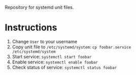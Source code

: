 Repository for systemd unit files.

# Instructions

1. Change `User` to your username
2. Copy unit file to `/etc/systemd/system`: `cp foobar.service /etc/systemd/system`
3. Start service: `systemctl start foobar`
4. Enable service: `systemctl enable foobar`
5. Check status of service: `systemctl status foobar`
